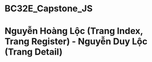 # BC32E_Capstone_JS
# Nguyễn Hoàng Lộc (Trang Index, Trang Register) - Nguyễn Duy Lộc (Trang Detail)
